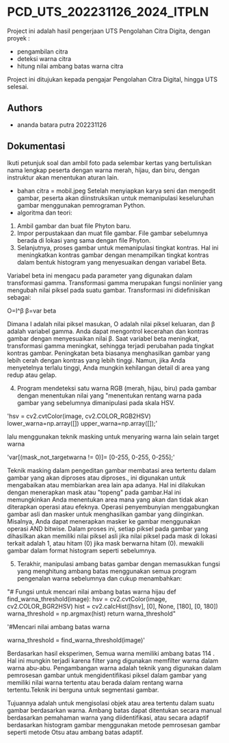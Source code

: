 
# PCD_UTS_202231126_2024_ITPLN

Project ini adalah hasil pengerjaan UTS Pengolahan Citra Digita, dengan proyek : 

- pengambilan citra
- deteksi warna citra
- hitung nilai ambang batas warna citra

Project ini ditujukan kepada pengajar Pengolahan Citra Digital, hingga UTS selesai.
## Authors

- ananda batara putra 202231126

## Dokumentasi

 Ikuti petunjuk soal dan ambil foto pada selembar kertas yang bertuliskan nama lengkap peserta dengan  warna merah, hijau, dan biru, dengan instruktur akan menentukan aturan lain.
 - bahan citra = mobil.jpeg
 Setelah menyiapkan karya seni dan mengedit gambar, peserta akan diinstruksikan  untuk memanipulasi keseluruhan gambar menggunakan pemrograman Python.
 - algoritma dan teori: 
 1. Ambil gambar dan buat file Phyton baru.
 2. Impor perpustakaan dan muat file gambar. File gambar sebelumnya berada di lokasi yang sama dengan file Phyton.
 3. Selanjutnya, proses gambar untuk memanipulasi tingkat kontras.
 Hal ini meningkatkan kontras gambar dengan menampilkan tingkat kontras dalam bentuk histogram yang menyesuaikan dengan variabel Beta.
 
 Variabel beta ini mengacu pada parameter yang digunakan dalam transformasi gamma.
 Transformasi gamma merupakan fungsi nonlinier yang  mengubah nilai piksel pada suatu gambar.
 Transformasi ini didefinisikan sebagai: 
 
 O=I^β 
 β=var beta 
 
 Dimana I adalah nilai piksel masukan, O adalah nilai piksel keluaran, dan β adalah variabel gamma.
 Anda dapat mengontrol kecerahan dan kontras gambar dengan menyesuaikan nilai β.
 Saat variabel beta meningkat, transformasi gamma meningkat, sehingga terjadi perubahan pada  tingkat kontras gambar.
 Peningkatan beta biasanya menghasilkan gambar yang lebih cerah dengan kontras yang lebih tinggi.
 Namun, jika Anda menyetelnya terlalu tinggi, Anda mungkin kehilangan detail di area yang redup atau gelap.
 
 4. Program mendeteksi satu warna  RGB (merah, hijau, biru) pada gambar dengan menentukan nilai yang "menentukan rentang warna pada gambar yang sebelumnya dimanipulasi pada skala HSV.

'hsv = cv2.cvtColor(image, cv2.COLOR_RGB2HSV)
lower_warna=np.array([])
upper_warna=np.array([]);'

lalu menggunakan teknik masking untuk menyaring warna lain selain target warna

'var[(mask_not_targetwarna != 0)]= [0-255, 0-255, 0-255];'

Teknik masking dalam pengeditan gambar membatasi area tertentu dalam gambar yang akan diproses atau diproses., ini digunakan untuk mengabaikan atau membiarkan area lain apa adanya.
Hal ini dilakukan dengan menerapkan mask atau "topeng" pada gambar.Hal ini memungkinkan Anda menentukan area  mana yang akan dan tidak akan diterapkan operasi atau efeknya.
 Operasi penyembunyian menggabungkan gambar asli dan masker untuk menghasilkan gambar yang diinginkan. Misalnya, Anda dapat menerapkan masker ke gambar menggunakan operasi  AND bitwise.
 Dalam proses ini, setiap piksel pada gambar yang dihasilkan akan memiliki nilai piksel asli jika nilai piksel pada mask di lokasi terkait adalah 1, atau hitam (0) jika mask berwarna hitam (0).
 mewakili gambar dalam format histogram seperti sebelumnya.
 
 5.  Terakhir, manipulasi ambang batas gambar dengan memasukkan fungsi yang menghitung ambang batas menggunakan semua program pengenalan warna sebelumnya dan cukup menambahkan:
 
 "# Fungsi untuk mencari nilai ambang batas warna hijau
def find_warna_threshold(image):
    hsv = cv2.cvtColor(image, cv2.COLOR_BGR2HSV)
    hist = cv2.calcHist([hsv], [0], None, [180], [0, 180])
    warna_threshold = np.argmax(hist)
    return warna_threshold"

'#Mencari nilai ambang batas warna

warna_threshold = find_warna_threshold(image)'
 
 Berdasarkan hasil eksperimen, Semua warna memiliki ambang batas 114 . Hal ini mungkin terjadi karena filter yang digunakan memfilter warna dalam warna abu-abu. Pengambangan warna  adalah teknik yang digunakan dalam pemrosesan gambar untuk mengidentifikasi piksel dalam gambar yang memiliki nilai warna tertentu atau berada dalam rentang warna tertentu.Teknik ini berguna untuk segmentasi gambar.

 Tujuannya adalah untuk mengisolasi objek atau area tertentu dalam suatu gambar berdasarkan warna.
 Ambang batas dapat ditentukan secara manual berdasarkan pemahaman  warna yang  diidentifikasi, atau  secara adaptif berdasarkan histogram gambar menggunakan metode pemrosesan gambar seperti metode Otsu atau ambang batas adaptif.

